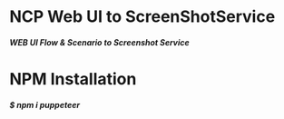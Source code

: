 # NCP Web UI to ScreenShotService
##### WEB UI Flow & Scenario to Screenshot Service

# NPM Installation
##### $ npm i puppeteer

